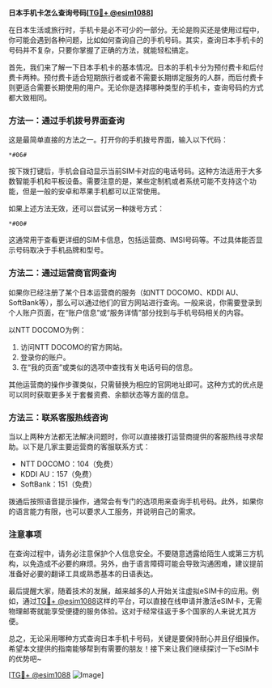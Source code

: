 **日本手机卡怎么查询号码[[TG💪+ @esim1088](https://t.me/s/esim1088)]**

在日本生活或旅行时，手机卡是必不可少的一部分。无论是购买还是使用过程中，你可能会遇到各种问题，比如如何查询自己的手机号码。其实，查询日本手机卡的号码并不复杂，只要你掌握了正确的方法，就能轻松搞定。

首先，我们来了解一下日本手机卡的基本情况。日本的手机卡分为预付费卡和后付费卡两种。预付费卡适合短期旅行者或者不需要长期绑定服务的人群，而后付费卡则更适合需要长期使用的用户。无论你是选择哪种类型的手机卡，查询号码的方式都大致相同。

### 方法一：通过手机拨号界面查询

这是最简单直接的方法之一。打开你的手机拨号界面，输入以下代码：

```
*#06#
```

按下拨打键后，手机会自动显示当前SIM卡对应的电话号码。这种方法适用于大多数智能手机和平板设备。需要注意的是，某些定制机或者系统可能不支持这个功能，但是一般的安卓和苹果手机都可以正常使用。

如果上述方法无效，还可以尝试另一种拨号方式：

```
*#00#
```

这通常用于查看更详细的SIM卡信息，包括运营商、IMSI号码等。不过具体能否显示号码取决于手机品牌和型号。

### 方法二：通过运营商官网查询

如果你已经注册了某个日本运营商的服务（如NTT DOCOMO、KDDI AU、SoftBank等），那么可以通过他们的官方网站进行查询。一般来说，你需要登录到个人账户页面，在“账户信息”或“服务详情”部分找到与手机号码相关的内容。

以NTT DOCOMO为例：
1. 访问NTT DOCOMO的官方网站。
2. 登录你的账户。
3. 在“我的页面”或类似的选项中查找有关电话号码的信息。

其他运营商的操作步骤类似，只需替换为相应的官网地址即可。这种方式的优点是可以同时获取更多关于套餐资费、余额状态等方面的信息。

### 方法三：联系客服热线咨询

当以上两种方法都无法解决问题时，你可以直接拨打运营商提供的客服热线寻求帮助。以下是几家主要运营商的客服联系方式：

- NTT DOCOMO：104（免费）
- KDDI AU：157（免费）
- SoftBank：151（免费）

拨通后按照语音提示操作，通常会有专门的选项用来查询手机号码。此外，如果你的语言能力有限，也可以要求人工服务，并说明自己的需求。

### 注意事项

在查询过程中，请务必注意保护个人信息安全。不要随意透露给陌生人或第三方机构，以免造成不必要的麻烦。另外，由于语言障碍可能会导致沟通困难，建议提前准备好必要的翻译工具或熟悉基本的日语表达。

最后提醒大家，随着技术的发展，越来越多的人开始关注虚拟eSIM卡的应用。例如，通过[TG💪+ @esim1088](https://t.me/s/esim1088)这样的平台，可以直接在线申请并激活eSIM卡，无需物理邮寄就能享受便捷的服务体验。这对于经常往返于多个国家的人来说尤其方便。

总之，无论采用哪种方式查询日本手机卡号码，关键是要保持耐心并且仔细操作。希望本文提供的指南能够帮到有需要的朋友！接下来让我们继续探讨一下eSIM卡的优势吧~

[[TG💪+ @esim1088](https://t.me/s/esim1088) ![Image](https://i.postimg.cc/4NQfJmqS/Snipaste-2025-05-13-00-14-12.png)]